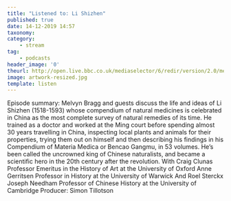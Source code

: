 ```yaml
---
title: "Listened to: Li Shizhen"
published: true
date: 14-12-2019 14:57
taxonomy:
category:
	- stream
tag:
	- podcasts
header_image: '0'
theurl: http://open.live.bbc.co.uk/mediaselector/6/redir/version/2.0/mediaset/audio-nondrm-download/proto/http/vpid/p07wb269.mp3
image: artwork-resized.jpg
template: listen
--- 
```

Episode summary: Melvyn Bragg and guests discuss the life and ideas of Li Shizhen (1518-1593) whose compendium of natural medicines is celebrated in China as the most complete survey of natural remedies of its time. He trained as a doctor and worked at the Ming court before spending almost 30 years travelling in China, inspecting local plants and animals for their properties, trying them out on himself and then describing his findings in his Compendium of Materia Medica or Bencao Gangmu, in 53 volumes. He’s been called the uncrowned king of Chinese naturalists, and became a scientific hero in the 20th century after the revolution. With Craig Clunas Professor Emeritus in the History of Art at the University of Oxford Anne Gerritsen Professor in History at the University of Warwick And Roel Sterckx Joseph Needham Professor of Chinese History at the University of Cambridge Producer: Simon Tillotson
